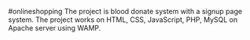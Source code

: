 #onlineshopping
The project is blood donate system with a signup page system. The project works on HTML, CSS, JavaScript, PHP, MySQL on Apache server using WAMP.
